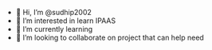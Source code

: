- 👋 Hi, I’m @sudhip2002
- 👀 I’m interested in learn IPAAS
- 🌱 I’m currently learning 
- 💞️ I’m looking to collaborate on project that can help need 

<!---
sudhip2002/sudhip2002 is a ✨ special ✨ repository because its `README.md` (this file) appears on your GitHub profile.
You can click the Preview link to take a look at your changes.
--->
